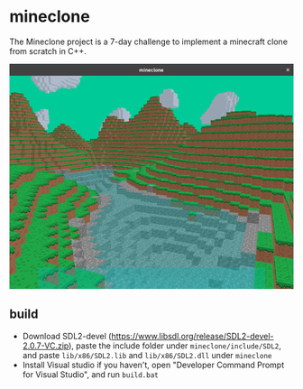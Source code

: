# mineclone

The Mineclone project is a 7-day challenge to implement a minecraft clone from scratch in C++.

![mineclone screenshot](screenshot.png)

## build

* Download SDL2-devel (https://www.libsdl.org/release/SDL2-devel-2.0.7-VC.zip), paste the include folder under `mineclone/include/SDL2`, and paste `lib/x86/SDL2.lib` and `lib/x86/SDL2.dll` under `mineclone`
* Install Visual studio if you haven't, open "Developer Command Prompt for Visual Studio", and run `build.bat`
